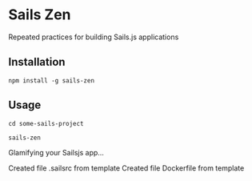 # Sails Zen

Repeated practices for building Sails.js applications

## Installation

````
npm install -g sails-zen
````

## Usage

````
cd some-sails-project

sails-zen
````

Glamifying your Sailsjs app...

Created file .sailsrc from template
Created file Dockerfile from template

